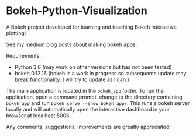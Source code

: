 # Bokeh-Python-Visualization

A Bokeh project developed for learning and teaching Bokeh interactive plotting! 

See my [medium blog posts](https://towardsdatascience.com/data-visualization-with-bokeh-in-python-part-one-getting-started-a11655a467d4) about making bokeh apps. 

Requirements:
* Python 3.6 (may work on other versions but has not been tested)
* bokeh 0.12.16 (bokeh is a work in progress so subsequents update may break functionality. I will try to update as I can.)

The main application is located in the `bokeh_app` folder. To run the application,
open a command prompt, change to the directory containing `bokeh_app` and run
`bokeh serve --show bokeh_app/`. This runs a bokeh server locally
and will automatically open the interactive dashboard in your browser at localhost:5006. 

Any comments, suggestions, improvements are greatly appreciated!
